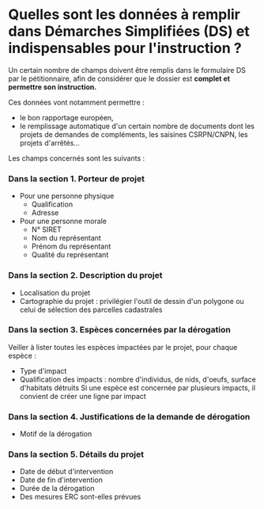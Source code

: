 # Quelles sont les données à remplir dans Démarches Simplifiées (DS) et indispensables pour l'instruction ?

Un certain nombre de champs doivent être remplis dans le formulaire DS par le pétitionnaire, afin de considérer que le dossier est **complet et permettre son instruction.**

Ces données vont notamment permettre :
* le bon rapportage européen,
* le remplissage automatique d'un certain nombre de documents dont les projets de demandes de compléments, les saisines CSRPN/CNPN, les projets d'arrêtés... 

Les champs concernés sont les suivants :
### Dans la section 1. Porteur de projet
* Pour une personne physique
    * Qualification
    * Adresse
* Pour une personne morale
    * N° SIRET
    * Nom du représentant
    * Prénom du représentant
    * Qualité du représentant
### Dans la section 2. Description du projet
* Localisation du projet
* Cartographie du projet : privilégier l'outil de dessin d'un polygone ou celui de sélection des parcelles cadastrales
### Dans la section 3. Espèces concernées par la dérogation
Veiller à lister toutes les espèces impactées par le projet, pour chaque espèce :
* Type d'impact
* Qualification des impacts : nombre d'individus, de nids, d'oeufs, surface d'habitats détruits
Si une espèce est concernée par plusieurs impacts, il convient de créer une ligne par impact
### Dans la section 4. Justifications de la demande de dérogation
* Motif de la dérogation
### Dans la section 5. Détails du projet
* Date de début d'intervention
* Date de fin d'intervention
* Durée de la dérogation
* Des mesures ERC sont-elles prévues
